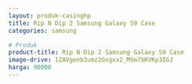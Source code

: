 ```yaml
---
layout: produk-casinghp
title: Rip N Dip 2 Samsung Galaxy S9 Case
categories: samsung

# Produk
product-title: Rip N Dip 2 Samsung Galaxy S9 Case
image-drive: 1ZAVgenb3umz2Gsgxx2_MSm7bKVKp3IGJ
harga: 90000
---
```

